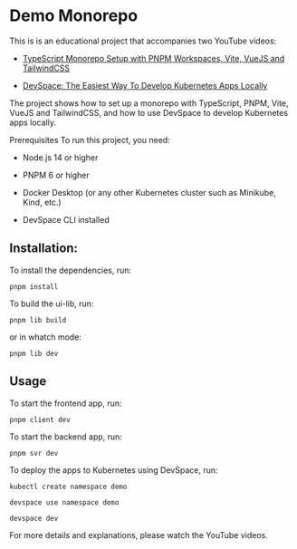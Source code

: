 # Demo Monorepo

This is is an educational project that accompanies two YouTube videos:

- [TypeScript Monorepo Setup with PNPM Workspaces, Vite, VueJS and TailwindCSS](https://youtu.be/HM03XGVlRXI)

- [DevSpace: The Easiest Way To Develop Kubernetes Apps Locally](https://youtu.be/N_XvAmzXwpA)

The project shows how to set up a monorepo with TypeScript, PNPM, Vite, VueJS and TailwindCSS, and how to use DevSpace to develop Kubernetes apps locally.

Prerequisites To run this project, you need:

- Node.js 14 or higher

- PNPM 6 or higher

- Docker Desktop (or any other Kubernetes cluster such as Minikube, Kind, etc.)

- DevSpace CLI installed

## Installation:

To install the dependencies, run:

`pnpm install`

To build the ui-lib, run:

`pnpm lib build`

or in whatch mode:

`pnpm lib dev`

## Usage

To start the frontend app, run:

`pnpm client dev`

To start the backend app, run:

`pnpm svr dev`

To deploy the apps to Kubernetes using DevSpace, run:

`kubectl create namespace demo`

`devspace use namespace demo`

`devspace dev`

For more details and explanations, please watch the YouTube videos.
